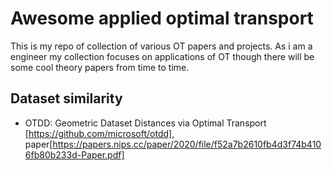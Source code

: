# Awesome applied optimal transport
This is my repo of collection of various OT papers and projects. As i am a engineer my collection focuses on applications of OT though there will be some cool theory papers from time to time. 

## Dataset similarity
* OTDD: Geometric Dataset Distances via Optimal Transport [https://github.com/microsoft/otdd], paper[https://papers.nips.cc/paper/2020/file/f52a7b2610fb4d3f74b4106fb80b233d-Paper.pdf]
